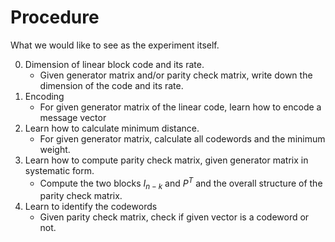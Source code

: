 # Procedure

What we would like to see as the experiment itself. 

0. Dimension of linear block code and its rate. 
    * Given generator matrix and/or parity check matrix, write down the dimension of the code and its rate. 
1. Encoding
    * For given generator matrix of the linear code, learn how to encode a message vector  
2. Learn how to calculate minimum distance.
    * For given generator matrix, calculate all codewords and the minimum weight. 
3. Learn how to compute parity check matrix, given generator matrix in systematic form. 
    * Compute the two blocks $I_{n-k}$ and $P^T$ and the overall structure of the parity check matrix.  
4. Learn to identify the codewords
    * Given parity check matrix, check if given vector is a codeword or not.     
    

